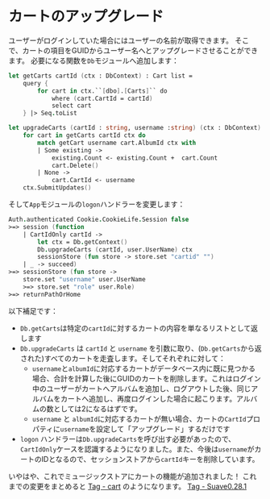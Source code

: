 # カートのアップグレード

ユーザーがログインしていた場合にはユーザーの名前が取得できます。
そこで、カートの項目をGUIDからユーザー名へとアップグレードさせることができます。
必要になる関数を`Db`モジュールへ追加します：

```fsharp
let getCarts cartId (ctx : DbContext) : Cart list =
    query {
        for cart in ctx.``[dbo].[Carts]`` do
            where (cart.CartId = cartId)
            select cart
    } |> Seq.toList
```

```fsharp
let upgradeCarts (cartId : string, username :string) (ctx : DbContext) =
    for cart in getCarts cartId ctx do
        match getCart username cart.AlbumId ctx with
        | Some existing ->
            existing.Count <- existing.Count +  cart.Count
            cart.Delete()
        | None ->
            cart.CartId <- username
    ctx.SubmitUpdates()
```

そして`App`モジュールの`logon`ハンドラーを変更します：

```fsharp
Auth.authenticated Cookie.CookieLife.Session false 
>=> session (function
    | CartIdOnly cartId ->
        let ctx = Db.getContext()
        Db.upgradeCarts (cartId, user.UserName) ctx
        sessionStore (fun store -> store.set "cartid" "")
    | _ -> succeed)
>=> sessionStore (fun store ->
    store.set "username" user.UserName
    >=> store.set "role" user.Role)
>=> returnPathOrHome
```

以下補足です：

- `Db.getCarts`は特定の`cartId`に対するカートの内容を単なるリストとして返します
- `Db.upgradeCarts` は `cartId` と `username` を引数に取り、(`Db.getCarts`から返された)すべてのカートを走査します。そしてそれぞれに対して：
    - `username`と`albumId`に対応するカートがデータベース内に既に見つかる場合、合計を計算した後にGUIDのカートを削除します。これはログイン中のユーザーがカートへアルバムを追加し、ログアウトした後、同じアルバムをカートへ追加し、再度ログインした場合に起こります。アルバムの数としては2になるはずです。
    - `username` と `albumId`に対応するカートが無い場合、カートの`CartId`プロパティに`username`を設定して「アップグレード」するだけです
- `logon` ハンドラーは`Db.upgradeCarts`を呼び出す必要があったので、`CartIdOnly`ケースを認識するようになりました。また、今後は`username`がカートのIDとなるので、セッションストアから`cartId`キーを削除しています。

いやはや、これでミュージックストアにカートの機能が追加されました！
これまでの変更をまとめると [Tag - cart](https://github.com/theimowski/SuaveMusicStore/tree/cart) のようになります。
[Tag - Suave0.28.1](https://github.com/SuaveIO/suave/tree/v0.28.1)
